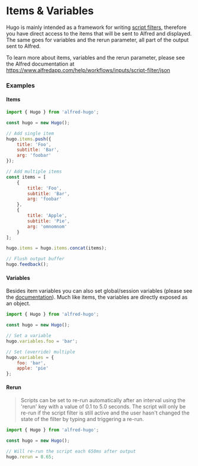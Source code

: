 # Items & Variables

Hugo is mainly intended as a framework for writing [script filters](https://www.alfredapp.com/help/workflows/inputs/script-filter/), therefore you have direct access to the items that will be sent to Alfred and displayed. The same goes for variables and the rerun parameter, all part of the output sent to Alfred.

To learn more about items, variables and the rerun parameter, please see the Alfred documentation at https://www.alfredapp.com/help/workflows/inputs/script-filter/json

### Examples

#### Items

```js
import { Hugo } from 'alfred-hugo';

const hugo = new Hugo();

// Add single item
hugo.items.push({
    title: 'Foo',
    subtitle: 'Bar',
    arg: 'foobar'
});

// Add multiple items
const items = [
    {
        title: 'Foo',
        subtitle: 'Bar',
        arg: 'foobar'
    },
    {
        title: 'Apple',
        subtitle: 'Pie',
        arg: 'omnomnom'
    }
];

hugo.items = hugo.items.concat(items);

// Flush output buffer
hugo.feedback();
```

#### Variables

Besides item variables you can also set global/session variables (please see the [documentation](https://www.alfredapp.com/help/workflows/inputs/script-filter/json/#variables)). Much like items, the variables are directly exposed as an object.

```js
import { Hugo } from 'alfred-hugo';

const hugo = new Hugo();

// Set a variable
hugo.variables.foo = 'bar';

// Set (override) multiple
hugo.variables = {
    foo: 'bar',
    apple: 'pie'
};
```

#### Rerun

> Scripts can be set to re-run automatically after an interval using the 'rerun' key with a value of 0.1 to 5.0 seconds. The script will only be re-run if the script filter is still active and the user hasn't changed the state of the filter by typing and triggering a re-run.

```js
import { Hugo } from 'alfred-hugo';

const hugo = new Hugo();

// Will re-run the script each 650ms after output
hugo.rerun = 0.65;
```

